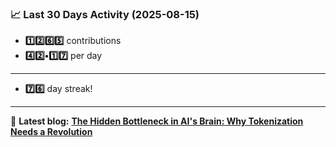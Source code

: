 <!--START_STATS-->
### 📈 Last 30 Days Activity (2025-08-15)  
- **1️⃣2️⃣6️⃣5️⃣** contributions  
- **4️⃣2️⃣•1️⃣7️⃣** per day
---
- **7️⃣6️⃣** day streak!
---
📝 **Latest blog:** [**The Hidden Bottleneck in AI's Brain: Why Tokenization Needs a Revolution**](https://andriak.com/blog/tokenization-revolution)
<!--END_STATS-->
